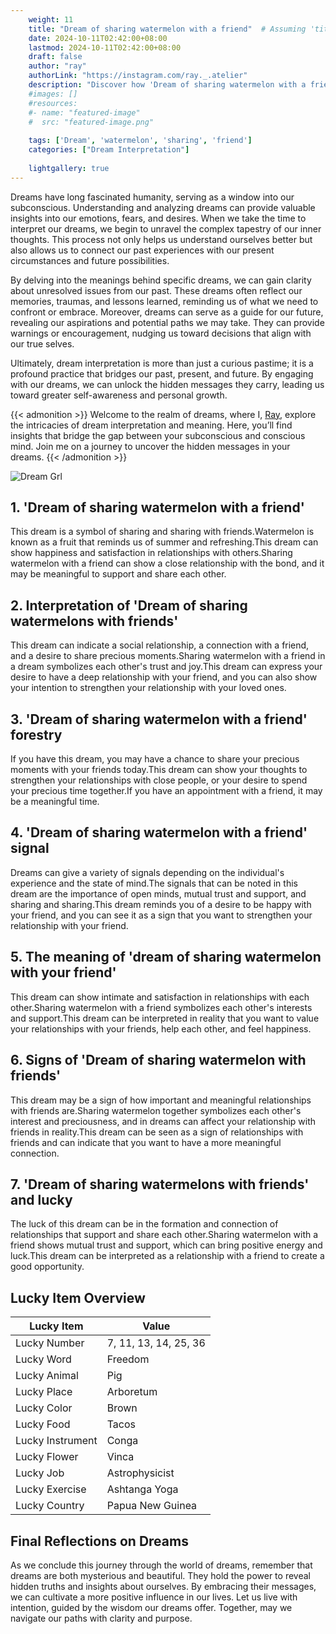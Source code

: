```yaml
---
    weight: 11
    title: "Dream of sharing watermelon with a friend"  # Assuming 'title' column exists
    date: 2024-10-11T02:42:00+08:00
    lastmod: 2024-10-11T02:42:00+08:00
    draft: false
    author: "ray"
    authorLink: "https://instagram.com/ray._.atelier"
    description: "Discover how 'Dream of sharing watermelon with a friend' can interpret your future and uncover its significant meanings in your life."
    #images: []
    #resources:
    #- name: "featured-image"
    #  src: "featured-image.png"
    
    tags: ['Dream', 'watermelon', 'sharing', 'friend']
    categories: ["Dream Interpretation"]
    
    lightgallery: true
---
```

    
Dreams have long fascinated humanity, serving as a window into our subconscious. Understanding and analyzing dreams can provide valuable insights into our emotions, fears, and desires. When we take the time to interpret our dreams, we begin to unravel the complex tapestry of our inner thoughts. This process not only helps us understand ourselves better but also allows us to connect our past experiences with our present circumstances and future possibilities.

By delving into the meanings behind specific dreams, we can gain clarity about unresolved issues from our past. These dreams often reflect our memories, traumas, and lessons learned, reminding us of what we need to confront or embrace. Moreover, dreams can serve as a guide for our future, revealing our aspirations and potential paths we may take. They can provide warnings or encouragement, nudging us toward decisions that align with our true selves.

Ultimately, dream interpretation is more than just a curious pastime; it is a profound practice that bridges our past, present, and future. By engaging with our dreams, we can unlock the hidden messages they carry, leading us toward greater self-awareness and personal growth.

{{< admonition >}}
Welcome to the realm of dreams, where I, [Ray](https://instagram.com/ray._.atelier), explore the intricacies of dream interpretation and meaning. Here, you’ll find insights that bridge the gap between your subconscious and conscious mind. Join me on a journey to uncover the hidden messages in your dreams.
{{< /admonition >}}

![Dream Grl](https://cdn.pixabay.com/photo/2017/11/02/03/35/gothic-2910057_1280.jpg "Dream Grl")

## 1. 'Dream of sharing watermelon with a friend'
This dream is a symbol of sharing and sharing with friends.Watermelon is known as a fruit that reminds us of summer and refreshing.This dream can show happiness and satisfaction in relationships with others.Sharing watermelon with a friend can show a close relationship with the bond, and it may be meaningful to support and share each other.

## 2. Interpretation of 'Dream of sharing watermelons with friends'
This dream can indicate a social relationship, a connection with a friend, and a desire to share precious moments.Sharing watermelon with a friend in a dream symbolizes each other's trust and joy.This dream can express your desire to have a deep relationship with your friend, and you can also show your intention to strengthen your relationship with your loved ones.

## 3. 'Dream of sharing watermelon with a friend' forestry
If you have this dream, you may have a chance to share your precious moments with your friends today.This dream can show your thoughts to strengthen your relationships with close people, or your desire to spend your precious time together.If you have an appointment with a friend, it may be a meaningful time.

## 4. 'Dream of sharing watermelon with a friend' signal
Dreams can give a variety of signals depending on the individual's experience and the state of mind.The signals that can be noted in this dream are the importance of open minds, mutual trust and support, and sharing and sharing.This dream reminds you of a desire to be happy with your friend, and you can see it as a sign that you want to strengthen your relationship with your friend.

## 5. The meaning of 'dream of sharing watermelon with your friend'
This dream can show intimate and satisfaction in relationships with each other.Sharing watermelon with a friend symbolizes each other's interests and support.This dream can be interpreted in reality that you want to value your relationships with your friends, help each other, and feel happiness.

## 6. Signs of 'Dream of sharing watermelon with friends'
This dream may be a sign of how important and meaningful relationships with friends are.Sharing watermelon together symbolizes each other's interest and preciousness, and in dreams can affect your relationship with friends in reality.This dream can be seen as a sign of relationships with friends and can indicate that you want to have a more meaningful connection.

## 7. 'Dream of sharing watermelons with friends' and lucky
The luck of this dream can be in the formation and connection of relationships that support and share each other.Sharing watermelon with a friend shows mutual trust and support, which can bring positive energy and luck.This dream can be interpreted as a relationship with a friend to create a good opportunity.

## Lucky Item Overview
| Lucky Item          | Value              |
|---------------|--------------------|
| Lucky Number        | 7, 11, 13, 14, 25, 36  |
| Lucky Word          | Freedom |
| Lucky Animal        | Pig |
| Lucky Place         | Arboretum     |
| Lucky Color         | Brown     |
| Lucky Food          | Tacos      |
| Lucky Instrument    | Conga |
| Lucky Flower        | Vinca    |
| Lucky Job           | Astrophysicist       |
| Lucky Exercise      | Ashtanga Yoga  |
| Lucky Country       | Papua New Guinea    |


##  Final Reflections on Dreams

As we conclude this journey through the world of dreams, remember that dreams are both mysterious and beautiful. They hold the power to reveal hidden truths and insights about ourselves. By embracing their messages, we can cultivate a more positive influence in our lives. Let us live with intention, guided by the wisdom our dreams offer. Together, may we navigate our paths with clarity and purpose.

